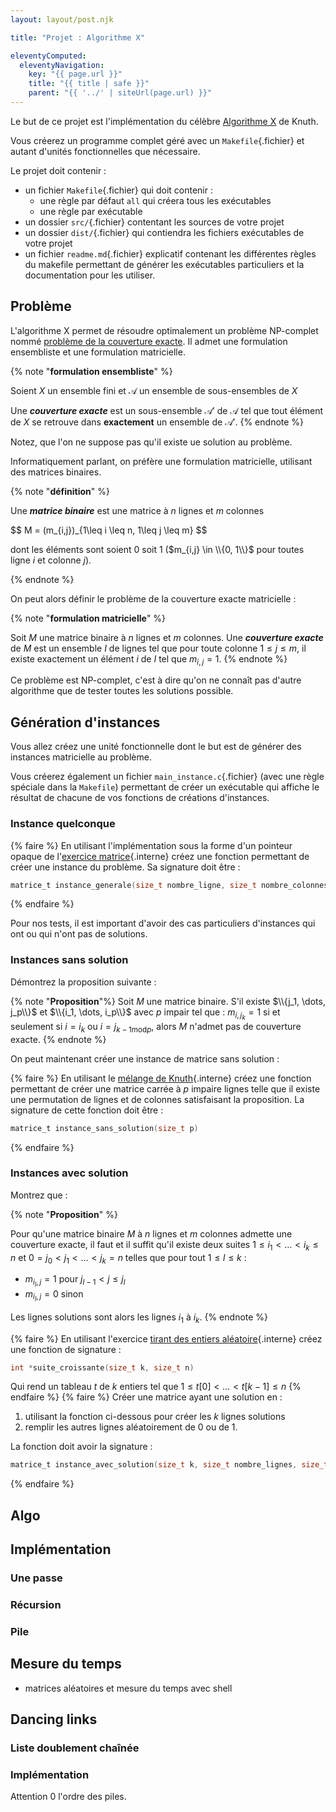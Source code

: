 ```yaml
---
layout: layout/post.njk

title: "Projet : Algorithme X"

eleventyComputed:
  eleventyNavigation:
    key: "{{ page.url }}"
    title: "{{ title | safe }}"
    parent: "{{ '../' | siteUrl(page.url) }}"
---
```


Le but de ce projet est l'implémentation du célèbre [Algorithme X](https://fr.wikipedia.org/wiki/Algorithme_X_de_Knuth) de Knuth.

Vous créerez un programme complet géré avec un `Makefile`{.fichier} et autant d'unités fonctionnelles que nécessaire. 

Le projet doit contenir :

- un fichier `Makefile`{.fichier} qui doit contenir :
  - une règle par défaut `all` qui créera tous les exécutables
  - une règle par exécutable
- un dossier `src/`{.fichier} contentant les sources de votre projet
- un dossier `dist/`{.fichier} qui contiendra les fichiers exécutables de votre projet
- un fichier `readme.md`{.fichier} explicatif contenant les différentes règles du makefile permettant de générer les exécutables particuliers et la documentation pour les utiliser.

## Problème

L'algorithme X permet de résoudre optimalement un problème NP-complet nommé [problème de la couverture exacte](https://fr.wikipedia.org/wiki/Probl%C3%A8me_de_la_couverture_exacte). Il admet une formulation ensembliste et une formulation matricielle.

{% note "**formulation ensembliste**" %}

Soient $X$ un ensemble fini et $\mathcal{A}$ un ensemble de sous-ensembles de $X$

Une ***couverture exacte*** est un sous-ensemble $\mathcal{A}'$ de $\mathcal{A}$ tel que tout élément de $X$ se retrouve dans **exactement** un ensemble de $\mathcal{A}'$.
{% endnote %}

Notez, que l'on ne suppose pas qu'il existe ue solution au problème.

Informatiquement parlant, on préfère une formulation matricielle, utilisant des matrices binaires.

{% note "**définition**" %}

Une ***matrice binaire*** est une matrice à $n$ lignes et $m$ colonnes
<div>
$$
M = (m_{i,j})_{1\leq i \leq n, 1\leq j \leq m}
$$
</div>

dont les éléments sont soient 0 soit 1 ($m_{i,j} \in \\{0, 1\\}$ pour toutes ligne $i$ et colonne $j$).

{% endnote %}

On peut alors définir le problème de la couverture exacte matricielle :

{% note "**formulation matricielle**" %}

Soit $M$ une matrice binaire à $n$ lignes et $m$ colonnes. Une ***couverture exacte*** de $M$ est un ensemble $I$ de lignes tel que pour toute colonne $1 \leq j \leq m$, il existe exactement un élément $i$ de $I$ tel que $m_{i, j} = 1$.
{% endnote %}

Ce problème est NP-complet, c'est à dire qu'on ne connaît pas d'autre algorithme que de tester toutes les solutions possible.

## Génération d'instances

Vous allez créez une unité fonctionnelle dont le but est de générer des instances matricielle au problème.

Vous créerez également un fichier `main_instance.c`{.fichier} (avec une règle spéciale dans la `Makefile`) permettant de créer un exécutable qui affiche le résultat de chacune de vos fonctions de créations d'instances.

### Instance quelconque

{% faire %}
En utilisant l'implémentation sous la forme d'un pointeur opaque de l'[exercice matrice](../exercices/#matrice){.interne} créez une fonction permettant de créer une instance du problème. Sa signature doit être :

```c
matrice_t instance_generale(size_t nombre_ligne, size_t nombre_colonnes)
```

{% endfaire %}

Pour nos tests, il est important d'avoir des cas particuliers d'instances qui ont ou qui n'ont pas de solutions.

### Instances sans solution

Démontrez la proposition suivante :

{% note "**Proposition**"%}
Soit $M$ une matrice binaire. S'il existe $\\{j_1, \dots, j_p\\}$ et $\\{i_1, \dots, i_p\\}$ avec $p$ impair tel que : $m_{i, j_k} = 1$ si et seulement si $i = i_k$ ou $i = j_{k - 1 \text{mod} p}$, alors $M$ n'admet pas de couverture exacte.
{% endnote %}

On peut maintenant créer une instance de matrice sans solution :

{% faire %}
En utilisant le [mélange de Knuth](../exercices/#mélange){.interne} créez une fonction permettant de créer une matrice carrée à $p$ impaire lignes telle que il existe une permutation de lignes et de colonnes satisfaisant la proposition. La signature de cette fonction doit être :

```c
matrice_t instance_sans_solution(size_t p)
```

{% endfaire %}

### Instances avec solution

Montrez que :

{% note "**Proposition**" %}

Pour qu'une matrice binaire $M$ à $n$ lignes et $m$ colonnes admette une couverture exacte, il faut et il suffit qu'il existe deux suites $1 \leq i_1 < \dots < i_k \leq n$ et $0 = j_0 < j_1 < \dots < j_k = n$ telles que pour tout $1 \leq l \leq k$ :

- $m_{i_l, j} = 1$ pour $j_{l-1} < j \leq j_l$
- $m_{i_l, j} = 0$ sinon

Les lignes solutions sont alors les lignes $i_1$ à $i_k$.
{% endnote %}

{% faire %}
En utilisant l'exercice [tirant des entiers aléatoire](../exercices/#entier-aléatoire){.interne} créez une fonction de signature :

```c
int *suite_croissante(size_t k, size_t n)
```

Qui rend un tableau $t$ de $k$ entiers tel que $1 \leq t[0] < \dots < t[k-1] \leq n$
{% endfaire %}
{% faire %}
Créer une matrice ayant une solution en :

1. utilisant la fonction ci-dessous pour créer les $k$ lignes solutions
2. remplir les autres lignes aléatoirement  de 0 ou de 1.

La fonction doit avoir la signature :

```c
matrice_t instance_avec_solution(size_t k, size_t nombre_lignes, size_t nombre_colonnes)
```

{% endfaire %}

## Algo

## Implémentation

### Une passe

### Récursion

### Pile

## Mesure du temps

- matrices aléatoires et mesure du temps avec shell


## Dancing links

### Liste doublement chaînée

### Implémentation

Attention 0 l'ordre des piles.

